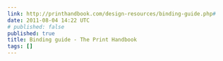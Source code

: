 ```yaml
---
link: http://printhandbook.com/design-resources/binding-guide.php#
date: 2011-08-04 14:22 UTC
# published: false
published: true
title: Binding guide - The Print Handbook
tags: []
---
```



